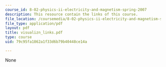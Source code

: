 ```yaml
---
course_id: 8-02-physics-ii-electricity-and-magnetism-spring-2007
description: This resource contain the links of this course.
file_location: /coursemedia/8-02-physics-ii-electricity-and-magnetism-spring-2007/79c95fa1862a1f33d6b79b40448ce14a_visualizn_links.pdf
file_type: application/pdf
layout: pdf
title: visualizn_links.pdf
type: course
uid: 79c95fa1862a1f33d6b79b40448ce14a

---
```

None